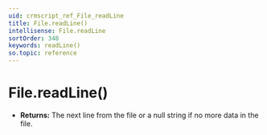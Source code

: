 ```yaml
---
uid: crmscript_ref_File_readLine
title: File.readLine()
intellisense: File.readLine
sortOrder: 348
keywords: readLine()
so.topic: reference
---
```


# File.readLine()

* **Returns:** The next line from the file or a null string if no more data in the file.

